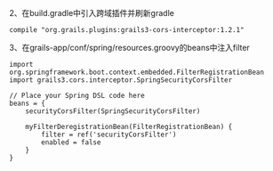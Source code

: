 2、在build.gradle中引入跨域插件并刷新gradle
```
compile "org.grails.plugins:grails3-cors-interceptor:1.2.1"
```
3、在grails-app/conf/spring/resources.groovy的beans中注入filter
```
import org.springframework.boot.context.embedded.FilterRegistrationBean
import grails3.cors.interceptor.SpringSecurityCorsFilter

// Place your Spring DSL code here
beans = {
    securityCorsFilter(SpringSecurityCorsFilter)

    myFilterDeregistrationBean(FilterRegistrationBean) {
        filter = ref('securityCorsFilter')
        enabled = false
    }
}
```

